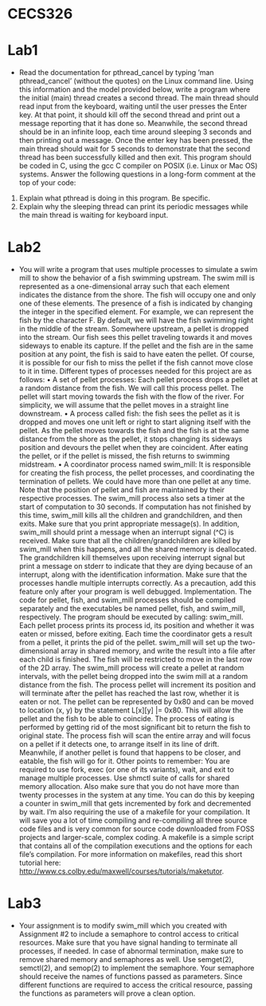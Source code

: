 # CECS326

# Lab1
- Read the documentation for pthread_cancel by typing ’man pthread_cancel’
(without the quotes) on the Linux command line. Using this information and the model provided below,
write a program where the initial (main) thread creates a second thread. The main thread should read input
from the keyboard, waiting until the user presses the Enter key. At that point, it should kill off the second
thread and print out a message reporting that it has done so. Meanwhile, the second thread should be in an
infinite loop, each time around sleeping 3 seconds and then printing out a message. Once the enter key has
been pressed, the main thread should wait for 5 seconds to demonstrate that the second thread has been
successfully killed and then exit.
This program should be coded in C, using the gcc C compiler on POSIX (i.e. Linux or Mac OS) systems.
Answer the following questions in a long-form comment at the top of your code:
1. Explain what pthread is doing in this program. Be specific.
2. Explain why the sleeping thread can print its periodic messages while the main thread is waiting for
keyboard input.

# Lab2
- You will write a program that uses multiple processes to simulate a swim mill to show the behavior of a
fish swimming upstream. The swim mill is represented as a one-dimensional array such that each element
indicates the distance from the shore. The fish will occupy one and only one of these elements. The presence
of a fish is indicated by changing the integer in the specified element. For example, we can represent the fish
by the character F. By default, we will have the fish swimming right in the middle of the stream.
Somewhere upstream, a pellet is dropped into the stream. Our fish sees this pellet traveling towards it
and moves sideways to enable its capture. If the pellet and the fish are in the same position at any point,
the fish is said to have eaten the pellet. Of course, it is possible for our fish to miss the pellet if the fish
cannot move close to it in time.
Different types of processes needed for this project are as follows:
• A set of pellet processes: Each pellet process drops a pellet at a random distance from the fish. We
will call this process pellet. The pellet will start moving towards the fish with the flow of the river.
For simplicity, we will assume that the pellet moves in a straight line downstream.
• A process called fish: the fish sees the pellet as it is dropped and moves one unit left or right to start
aligning itself with the pellet. As the pellet moves towards the fish and the fish is at the same distance
from the shore as the pellet, it stops changing its sideways position and devours the pellet when they are
coincident. After eating the pellet, or if the pellet is missed, the fish returns to swimming midstream.
• A coordinator process named swim_mill: It is responsible for creating the fish process, the pellet
processes, and coordinating the termination of pellets. We could have more than one pellet at any
time. Note that the position of pellet and fish are maintained by their respective processes.
The swim_mill process also sets a timer at the start of computation to 30 seconds. If computation has not
finished by this time, swim_mill kills all the children and grandchildren, and then exits. Make sure that
you print appropriate message(s).
In addition, swim_mill should print a message when an interrupt signal (^C) is received. Make sure
that all the children/grandchildren are killed by swim_mill when this happens, and all the shared memory is
deallocated. The grandchildren kill themselves upon receiving interrupt signal but print a message on stderr
to indicate that they are dying because of an interrupt, along with the identification information. Make sure
that the processes handle multiple interrupts correctly. As a precaution, add this feature only after your
program is well debugged.
Implementation. The code for pellet, fish, and swim_mill processes should be compiled separately and
the executables be named pellet, fish, and swim_mill, respectively. The program should be executed by
calling: swim_mill.
Each pellet process prints its process id, its position and whether it was eaten or missed, before exiting.
Each time the coordinator gets a result from a pellet, it prints the pid of the pellet.
swim_mill will set up the two-dimensional array in shared memory, and write the result into a file after
each child is finished. The fish will be restricted to move in the last row of the 2D array. The swim_mill
process will create a pellet at random intervals, with the pellet being dropped into the swim mill at a random distance from the fish. The process pellet will increment its position and will terminate after the pellet has
reached the last row, whether it is eaten or not.
The pellet can be represented by 0x80 and can be moved to location (x, y) by the statement L[x][y] |=
0x80. This will allow the pellet and the fish to be able to coincide. The process of eating is performed by
getting rid of the most significant bit to return the fish to original state.
The process fish will scan the entire array and will focus on a pellet if it detects one, to arrange itself in
its line of drift. Meanwhile, if another pellet is found that happens to be closer, and eatable, the fish will go
for it.
Other points to remember: You are required to use fork, exec (or one of its variants), wait, and exit to
manage multiple processes. Use shmctl suite of calls for shared memory allocation. Also make sure that you
do not have more than twenty processes in the system at any time. You can do this by keeping a counter in
swim_mill that gets incremented by fork and decremented by wait.
I’m also requiring the use of a makefile for your compilation. It will save you a lot of time compiling and
re-compiling all three source code files and is very common for source code downloaded from FOSS projects
and larger-scale, complex coding. A makefile is a simple script that contains all of the compilation executions
and the options for each file’s compilation. For more information on makefiles, read this short tutorial here:
http://www.cs.colby.edu/maxwell/courses/tutorials/maketutor.

# Lab3
- Your assignment
is to modify swim_mill which you created with Assignment #2 to include a semaphore to control access
to critical resources.
Make sure that you have signal handing to terminate all processes, if needed. In case of abnormal
termination, make sure to remove shared memory and semaphores as well. Use semget(2), semctl(2), and
semop(2) to implement the semaphore.
Your semaphore should receive the names of functions passed as parameters. Since different functions
are required to access the critical resource, passing the functions as parameters will prove a clean option.
